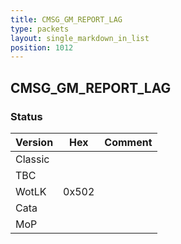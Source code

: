 ```yaml
---
title: CMSG_GM_REPORT_LAG
type: packets
layout: single_markdown_in_list
position: 1012
---
```


## CMSG_GM_REPORT_LAG

### Status

Version    | Hex        | Comment
---------- | ---------- | ---------- 
Classic    |            |
TBC        |            |
WotLK      | 0x502      | 
Cata       |            |
MoP        |            |